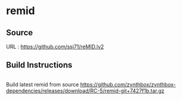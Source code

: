 # remid

## Source
URL : https://github.com/ssj71/reMID.lv2

## Build Instructions
```sh
```

Build latest remid from source https://github.com/zynthbox/zynthbox-dependencies/releases/download/RC-5/remid-git+7427f1b.tar.gz